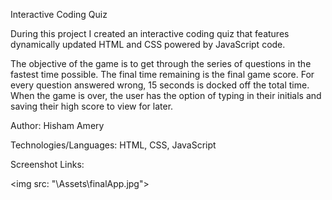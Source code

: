 Interactive Coding Quiz

During this project I created an interactive coding quiz that features dynamically updated HTML and CSS powered by JavaScript code. 

The objective of the game is to get through the series of questions in the fastest time possible. The final time remaining is the final game score. 
For every question answered wrong, 15 seconds is docked off the total time. When the game is over, the user has the option of typing in their initials
and saving their high score to view for later.

Author: Hisham Amery

Technologies/Languages: HTML, CSS, JavaScript

Screenshot Links:

<img src: "\Assets\finalApp.jpg">


